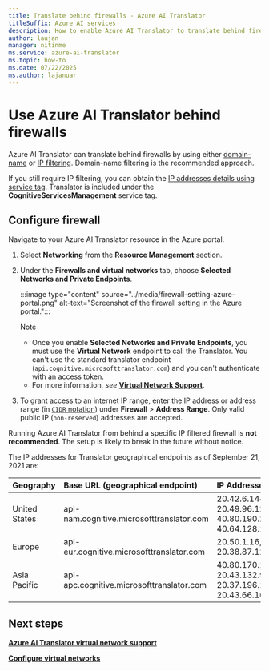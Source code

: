 ```yaml
---
title: Translate behind firewalls - Azure AI Translator
titleSuffix: Azure AI services
description: How to enable Azure AI Translator to translate behind firewalls using either domain-name or IP filtering.
author: laujan
manager: nitinme
ms.service: azure-ai-translator
ms.topic: how-to
ms.date: 07/22/2025
ms.author: lajanuar
---
```


# Use Azure AI Translator behind firewalls

Azure AI Translator can translate behind firewalls by using either [domain-name](/azure/firewall/dns-settings#dns-proxy-configuration) or [IP filtering](#configure-firewall). Domain-name filtering is the recommended approach.

If you still require IP filtering, you can obtain the [IP addresses details using service tag](/azure/virtual-network/service-tags-overview#discover-service-tags-by-using-downloadable-json-files). Translator is included under the **CognitiveServicesManagement** service tag.

## Configure firewall

 Navigate to your Azure AI Translator resource in the Azure portal.

1. Select **Networking** from the **Resource Management** section.
1. Under the **Firewalls and virtual networks** tab, choose **Selected Networks and Private Endpoints**.

   :::image type="content" source="../media/firewall-setting-azure-portal.png" alt-text="Screenshot of the firewall setting in the Azure portal.":::

   > [!NOTE]
   >
   > * Once you enable **Selected Networks and Private Endpoints**, you must use the **Virtual Network** endpoint to call the Translator. You can't use the standard translator endpoint (`api.cognitive.microsofttranslator.com`) and you can't authenticate with an access token.
   > * For more information, *see* [**Virtual Network Support**](../text-translation/reference/authentication.md#virtual-network-support).

1. To grant access to an internet IP range, enter the IP address or address range (in [`CIDR` notation](https://tools.ietf.org/html/rfc4632)) under **Firewall** > **Address Range**. Only valid public IP (`non-reserved`) addresses are accepted.

Running Azure AI Translator from behind a specific IP filtered firewall is **not recommended**. The setup is likely to break in the future without notice.

The IP addresses for Translator geographical endpoints as of September 21, 2021 are:

|Geography|Base URL (geographical endpoint)|IP Addresses|
|:--|:--|:--|
|United States|api-nam.cognitive.microsofttranslator.com|20.42.6.144, 20.49.96.128, 40.80.190.224, 40.64.128.192|
|Europe|api-eur.cognitive.microsofttranslator.com|20.50.1.16, 20.38.87.129|
|Asia Pacific|api-apc.cognitive.microsofttranslator.com|40.80.170.160, 20.43.132.96, 20.37.196.160, 20.43.66.16|

## Next steps

[**Azure AI Translator virtual network support**](../text-translation/reference/authentication.md#virtual-network-support)

[**Configure virtual networks**](../../cognitive-services-virtual-networks.md#grant-access-from-an-internet-ip-range)
